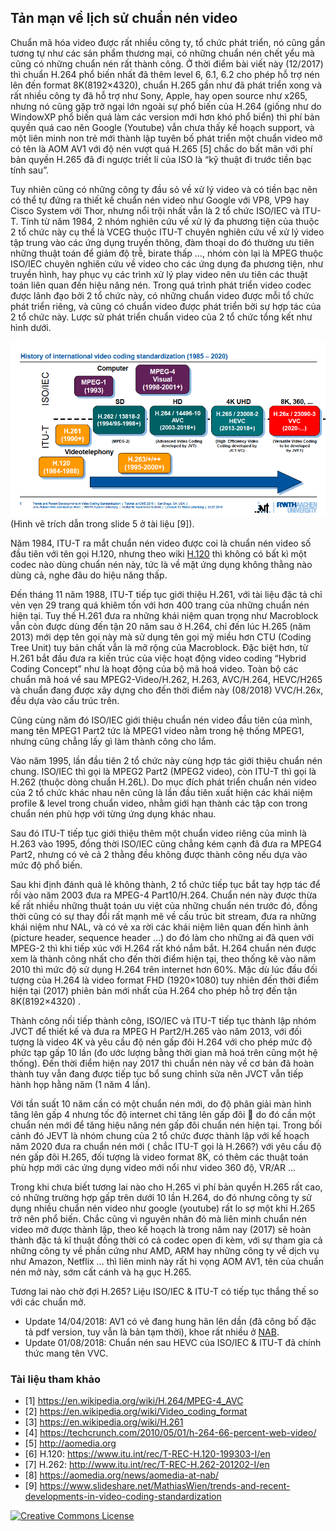 ## Tản mạn về lịch sử chuẩn nén video

Chuẩn mã hóa video được rất nhiều công ty, tổ chức phát triển, nó cũng gần tương tự như các sản phẩm thương mại, có những chuẩn nén chết yểu mà cũng có những chuẩn nén rất thành công. Ở thời điểm bài viết này (12/2017) thì chuẩn H.264 phổ biến nhất đã thêm level 6, 6.1, 6.2 cho phép hỗ trợ nén lên đến format 8K(8192×4320), chuẩn H.265 gần như đã phát triển xong và rất nhiều công ty đã hỗ trợ như Sony, Apple, hay open source như x265, nhưng nó cũng gặp trở ngại lớn ngoài sự phổ biến của H.264  (giống như do WindowXP phổ biến quá làm các version mới hơn khó phổ biển) thì phí bản quyền quá cao nên Google (Youtube) vẫn chưa thấy kế hoạch support, và một liên minh non trẻ mới thành lập tuyên bố phát triển một chuẩn video mở có tên là AOM AV1 với độ nén vượt quá H.265 [5] chắc do bất mãn với phí bản quyền H.265 đã đi ngược triết lí của ISO là “kỹ thuật đi trước tiền bạc tính sau”.

Tuy nhiên cũng có những công ty đầu sỏ về xử lý video và có tiền bạc nên có thể tự đứng ra thiết kế chuẩn nén video như Google với VP8, VP9 hay Cisco System với Thor, nhưng nổi trội nhất vẫn là 2 tổ chức ISO/IEC và ITU-T. Tính từ năm 1984, 2 nhóm nghiên cứu về xử lý đa phương tiện của thuộc 2 tổ chức này cụ thể là VCEG thuộc ITU-T chuyên nghiên cứu về xử lý video tập trung vào các ứng dụng truyền thông, đàm thoại do đó thường ưu tiên những thuật toán để giảm độ trễ, birate thấp …, nhóm còn lại là MPEG thuộc ISO/IEC chuyên nghiên cứu về video cho các ứng dụng đa phương tiện, như truyền hình, hay phục vụ các trình xử lý play video nên ưu tiên các thuật toán liên quan đến hiệu năng nén.
Trong quá trình phát triển video codec được lãnh đạo bởi 2 tổ chức này, có những chuẩn video được mỗi tổ chức phát triển riêng, và cũng có chuẩn video được phát triển bởi sự hợp tác của 2 tổ chức này. Lược sử phát triển chuẩn video của 2 tổ chức tổng kết như hình dưới.


![history_video](/assets/2018/04/history_video.png)
(Hình vẽ trích dẫn trong slide 5 ở tài liệu [9]).

Năm 1984, ITU-T ra mắt chuẩn nén video được coi là chuẩn nén video số đầu tiên với tên gọi H.120, nhưng theo wiki [H.120](https://en.wikipedia.org/wiki/H.120) thì không có bất kì một codec nào dùng chuẩn nén này, tức là về mặt ứng dụng không thằng nào dùng cả, nghe đâu do hiệu năng thấp.

Đến tháng 11 năm 1988, ITU-T tiếp tục giới thiệu H.261, với tài liệu đặc tả chỉ vẻn vẹn 29 trang quá khiêm tốn với hơn 400 trang của những chuẩn nén hiện tại. Tuy thế H.261 đưa ra những khái niệm quan trọng như Macroblock vẫn còn được dùng đến tận 20 năm sau ở H.264, chỉ đến lúc H.265 (năm 2013) mới dẹp tên gọi này mà sử dụng tên gọi mỹ miều hơn CTU (Coding Tree Unit) tuy bản chất vẫn là mở rộng của Macroblock. Đặc biệt hơn, từ H.261 bắt đầu đưa ra kiến trúc của việc hoạt động video coding “Hybrid Coding Concept” như là hoạt động của bộ mã hoá video. Toàn bộ các chuẩn mã hoá về sau MPEG2-Video/H.262, H.263, AVC/H.264, HEVC/H265 và chuẩn đang được xây dựng cho đến thời điểm này (08/2018) VVC/H.26x, đều dựa vào cấu trúc trên.

Cũng cùng năm đó ISO/IEC giới thiệu chuẩn nén video đầu tiên của mình, mang tên MPEG1 Part2 tức là MPEG1 video nằm trong hệ thống MPEG1, nhưng cũng chẳng lấy gì làm thành công cho lắm.

Vào năm 1995, lần đầu tiên 2 tổ chức này cùng hợp tác giới thiệu chuẩn nén chung. ISO/IEC thì gọi là MPEG2 Part2 (MPEG2 video), còn ITU-T thì gọi là H.262 (thuộc dòng chuẩn H.26L). Do mục đích phát triển chuẩn nén video của 2 tổ chức khác nhau nên cũng là lần đầu tiên xuất hiện các khái niệm profile & level trong chuẩn video, nhằm giới hạn thành các tập con trong chuẩn nén phù hợp với từng ứng dụng khác nhau.

Sau đó ITU-T tiếp tục giới thiệu thêm một chuẩn video riêng của mình là H.263 vào 1995, đồng thời ISO/IEC cũng chẳng kém cạnh đã đưa ra MPEG4 Part2, nhưng có vẻ cả 2 thằng đều không được thành công nếu dựa vào mức độ phổ biến.

Sau khi định đánh quả lẻ không thành, 2 tổ chức tiếp tục bắt tay hợp tác để rồi vào năm 2003 đưa ra MPEG-4 Part10/H.264. Chuẩn nén này được thừa kế rất nhiều những thuật toán ưu việt của những chuẩn nén trước đó, đồng thời cũng có sự thay đổi rất mạnh mẽ về cấu trúc bit stream, đưa ra những khái niệm như NAL, và có vẻ xa rời các khái niệm liên quan đến hình ảnh (picture header, sequence header …) do đó làm cho những ai đã quen với MPEG-2 thì khi tiếp xúc với H.264 rất khó nắm bắt.
H.264 chuẩn nén được xem là thành công nhất cho đến thời điểm hiện tại, theo thống kê vào năm 2010 thì mức độ sử dụng H.264 trên internet hơn 60%. Mặc dù lúc đầu đối tượng của H.264 là video format FHD (1920×1080) tuy nhiên đến thời điểm hiện tại (2017) phiên bản mới nhất của H.264 cho phép hỗ trợ đến tận 8K(8192×4320) .

Thành công nối tiếp thành công, ISO/IEC và ITU-T tiếp tục thành lập nhóm JVCT để thiết kế và đưa ra MPEG H Part2/H.265 vào năm 2013, với đối tượng là video 4K và yêu cầu độ nén gấp đôi H.264 với cho phép mức độ phức tạp gấp 10 lần (đo ước lượng bằng thời gian mã hoá trên cũng một hệ thống). Đến thời điểm hiện nay 2017 thì chuẩn nén này về cơ bản đã hoàn thành tuy vẫn đang được tiếp tục bổ sung chỉnh sửa nên JVCT vẫn tiếp hành họp hằng năm (1 năm 4 lần).

Với tần suất 10 năm cần có một chuẩn nén mới, do độ phân giải màn hình tăng lên gấp 4 nhưng tốc độ internet chỉ tăng lên gấp đôi 🙂 do đó cần một chuẩn nén mới để tăng hiệu năng nén gấp đôi chuẩn nén hiện tại. Trong bối cảnh đó JEVT là nhóm chung của 2 tổ chức được thành lập với kế hoạch năm 2020 đưa ra chuẩn nén mới ( chắc ITU-T gọi là H.266?) với yêu cầu độ nén gấp đôi H.265, đối tượng là video format 8K, có thêm các thuật toán phù hợp mới các ứng dụng video mới nổi như video 360 độ, VR/AR …

Trong khi chưa biết tương lai nào cho H.265 vì phí bản quyền H.265 rất cao, có những trường hợp gấp trên dưới 10 lần H.264, do đó nhưng công ty sử dụng nhiều chuẩn nén video như google (youtube) rất lo sợ một khi H.265 trở nên phổ biến. Chắc cũng vì nguyên nhân đó mà liên minh chuẩn nén video mở được thành lập, theo kế hoạch là trong năm nay (2017) sẽ hoàn thành đặc tả kĩ thuật đồng thời có cả codec open đi kèm, với sự tham gia cả những công ty về phần cứng như AMD, ARM hay những công ty về dịch vụ như Amazon, Netflix … thì liên minh này rất hi vọng AOM AV1, tên của chuẩn nén mở này, sớm cất cánh và hạ gục H.265.

Tương lai nào chờ đợi H.265? Liệu ISO/IEC & ITU-T có tiếp tục thắng thế so với các chuẩn mở.

- Update 14/04/2018: AV1 có vẻ đang hung hãn lên dần (đã công bố đặc tả pdf version, tuy vẫn là bản tạm thời), khoe rất nhiều ở [NAB](https://aomedia.org/news/aomedia-at-nab/).
- Update 01/08/2018: Chuẩn nén sau HEVC của ISO/IEC & ITU-T đã chính thức mang tên VVC.

### Tài liệu tham khảo
- [1] https://en.wikipedia.org/wiki/H.264/MPEG-4_AVC
- [2] https://en.wikipedia.org/wiki/Video_coding_format
- [3] https://en.wikipedia.org/wiki/H.261
- [4] https://techcrunch.com/2010/05/01/h-264-66-percent-web-video/
- [5] http://aomedia.org
- [6] H.120: https://www.itu.int/rec/T-REC-H.120-199303-I/en
- [7] H.262: http://www.itu.int/rec/T-REC-H.262-201202-I/en
- [8] https://aomedia.org/news/aomedia-at-nab/
- [9] https://www.slideshare.net/MathiasWien/trends-and-recent-developments-in-video-coding-standardization

<a rel="license" href="http://creativecommons.org/licenses/by-nc-nd/4.0/"><img alt="Creative Commons License" style="border-width:0" src="https://i.creativecommons.org/l/by-nc-nd/4.0/80x15.png" />
